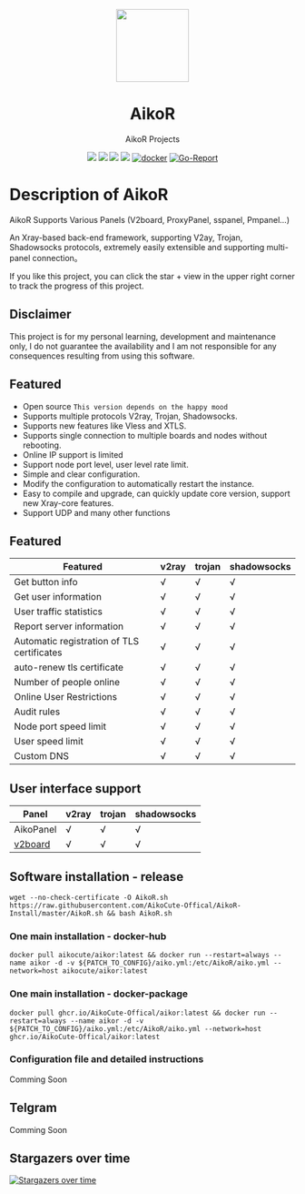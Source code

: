 <p align="center"><img src="https://avatars.githubusercontent.com/u/91626055?v=4" width="128" /></p>

<div align="center">

# AikoR
AikoR Projects

[![](https://img.shields.io/badge/Telegram-group-green?style=flat-square)](https://t.me/AikoXrayR)
[![](https://img.shields.io/badge/Telegram-channel-blue?style=flat-square)](https://t.me/AikoCute_Support)
[![](https://img.shields.io/github/downloads/AikoCute-Offical/AikoR/total.svg?style=flat-square)](https://github.com/AikoCute-Offical/AikoR/releases)
[![](https://img.shields.io/github/v/release/AikoCute-Offical/AikoR?style=flat-square)](https://github.com/AikoCute-Offical/AikoR/releases)
[![docker](https://img.shields.io/docker/v/aikocute/aikor?label=Docker%20image&sort=semver)](https://hub.docker.com/r/aikocute/aikor)
[![Go-Report](https://goreportcard.com/badge/github.com/AikoCute-Offical/AikoR?style=flat-square)](https://goreportcard.com/report/github.com/AikoCute-Offical/AikoR)
</div>


# Description of AikoR
AikoR Supports Various Panels (V2board, ProxyPanel, sspanel, Pmpanel...)

An Xray-based back-end framework, supporting V2ay, Trojan, Shadowsocks protocols, extremely easily extensible and supporting multi-panel connection。

If you like this project, you can click the star + view in the upper right corner to track the progress of this project.

## Disclaimer

This project is for my personal learning, development and maintenance only, I do not guarantee the availability and I am not responsible for any consequences resulting from using this software.

## Featured
* Open source `This version depends on the happy mood`
* Supports multiple protocols V2ray, Trojan, Shadowsocks.
* Supports new features like Vless and XTLS.
* Supports single connection to multiple boards and nodes without rebooting.
* Online IP support is limited
* Support node port level, user level rate limit.
* Simple and clear configuration.
* Modify the configuration to automatically restart the instance.
* Easy to compile and upgrade, can quickly update core version, support new Xray-core features.
* Support UDP and many other functions

## Featured

| Featured                                       | v2ray | trojan | shadowsocks |
| -------------------------------------------    | ----- | ------ | ----------- |
| Get button info                                | √     | √      | √           |
| Get user information                           | √     | √      | √           |
| User traffic statistics                        | √     | √      | √           |
| Report server information                      | √     | √      | √           |
| Automatic registration of TLS certificates     | √     | √      | √           |
| auto-renew tls certificate                     | √     | √      | √           |
| Number of people online                        | √     | √      | √           |
| Online User Restrictions                       | √     | √      | √           |
| Audit rules                                    | √     | √      | √           |
| Node port speed limit                          | √     | √      | √           |
| User speed limit                               | √     | √      | √           |
| Custom DNS                                     | √     | √      | √           |
## User interface support

| Panel                                                  | v2ray | trojan | shadowsocks                                 |
| ------------------------------------------------------ | ----- | ------ | ------------------------------------------- |
|  AikoPanel                                             | √     | √      | √                                           |
| [v2board](https://github.com/v2board/v2board)          | √     | √      | √                                           |

## Software installation - release
```
wget --no-check-certificate -O AikoR.sh https://raw.githubusercontent.com/AikoCute-Offical/AikoR-Install/master/AikoR.sh && bash AikoR.sh
```
### One main installation - docker-hub
```
docker pull aikocute/aikor:latest && docker run --restart=always --name aikor -d -v ${PATCH_TO_CONFIG}/aiko.yml:/etc/AikoR/aiko.yml --network=host aikocute/aikor:latest
```

### One main installation - docker-package
```
docker pull ghcr.io/AikoCute-Offical/aikor:latest && docker run --restart=always --name aikor -d -v ${PATCH_TO_CONFIG}/aiko.yml:/etc/AikoR/aiko.yml --network=host ghcr.io/AikoCute-Offical/aikor:latest
```

### Configuration file and detailed instructions
Comming Soon
## Telgram

Comming Soon


## Stargazers over time

[![Stargazers over time](https://starchart.cc/AikoCute-Offical/AikoR.svg)](https://starchart.cc/AikoCute-Offical/AikoR)
